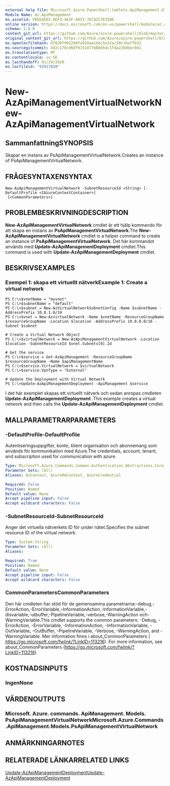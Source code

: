 ```yaml
---
external help file: Microsoft.Azure.PowerShell.Cmdlets.ApiManagement.dll-Help.xml
Module Name: Az.ApiManagement
ms.assetid: FB5E4ED2-8EF3-462F-A053-7EC82C767E8D
online version: https://docs.microsoft.com/en-us/powershell/module/az.apimanagement/new-azapimanagementvirtualnetwork
schema: 2.0.0
content_git_url: https://github.com/Azure/azure-powershell/blob/master/src/ApiManagement/ApiManagement/help/New-AzApiManagementVirtualNetwork.md
original_content_git_url: https://github.com/Azure/azure-powershell/blob/master/src/ApiManagement/ApiManagement/help/New-AzApiManagementVirtualNetwork.md
ms.openlocfilehash: 67020f99129dfa920aa1bbc5e22ac59c16affb32
ms.sourcegitcommit: 4d2c178cd6df9151877b08d54c1f4a228dbec9d1
ms.translationtype: MT
ms.contentlocale: sv-SE
ms.lasthandoff: 01/29/2020
ms.locfileid: "93917818"
---
```

# <span data-ttu-id="ed597-101">New-AzApiManagementVirtualNetwork</span><span class="sxs-lookup"><span data-stu-id="ed597-101">New-AzApiManagementVirtualNetwork</span></span>

## <span data-ttu-id="ed597-102">Sammanfattning</span><span class="sxs-lookup"><span data-stu-id="ed597-102">SYNOPSIS</span></span>
<span data-ttu-id="ed597-103">Skapar en instans av PsApiManagementVirtualNetwork.</span><span class="sxs-lookup"><span data-stu-id="ed597-103">Creates an instance of PsApiManagementVirtualNetwork.</span></span>

## <span data-ttu-id="ed597-104">FRÅGESYNTAXEN</span><span class="sxs-lookup"><span data-stu-id="ed597-104">SYNTAX</span></span>

```
New-AzApiManagementVirtualNetwork -SubnetResourceId <String> [-DefaultProfile <IAzureContextContainer>]
 [<CommonParameters>]
```

## <span data-ttu-id="ed597-105">PROBLEMBESKRIVNING</span><span class="sxs-lookup"><span data-stu-id="ed597-105">DESCRIPTION</span></span>
<span data-ttu-id="ed597-106">**New-AzApiManagementVirtualNetwork** cmdlet är ett hjälp kommando för att skapa en instans av **PsApiManagementVirtualNetwork**.</span><span class="sxs-lookup"><span data-stu-id="ed597-106">The **New-AzApiManagementVirtualNetwork** cmdlet is a helper command to create an instance of **PsApiManagementVirtualNetwork**.</span></span>
<span data-ttu-id="ed597-107">Det här kommandot används med **Update-AzApiManagementDeployment** cmdlet.</span><span class="sxs-lookup"><span data-stu-id="ed597-107">This command is used with **Update-AzApiManagementDeployment** cmdlet.</span></span>

## <span data-ttu-id="ed597-108">BESKRIVS</span><span class="sxs-lookup"><span data-stu-id="ed597-108">EXAMPLES</span></span>

### <span data-ttu-id="ed597-109">Exempel 1: skapa ett virtuellt nätverk</span><span class="sxs-lookup"><span data-stu-id="ed597-109">Example 1: Create a virtual network</span></span>
```
PS C:\>$vnetName = "myvnet"
PS C:\>$subnetName = "default"
PS C:\>$subnet = New-AzVirtualNetworkSubnetConfig -Name $subnetName -AddressPrefix 10.0.1.0/24
PS C:\>$vnet = New-AzvirtualNetwork -Name $vnetName -ResourceGroupName $resourceGroupName -Location $location -AddressPrefix 10.0.0.0/16 -Subnet $subnet

# Create a Virtual Network Object
PS C:\>$virtualNetwork = New-AzApiManagementVirtualNetwork -Location $location -SubnetResourceId $vnet.Subnets[0].Id

# Get the service
PS C:\>$service = Get-AzApiManagement -ResourceGroupName $resourceGroupName -Name $apiManagementName    
PS C:\>$service.VirtualNetwork = $virtualNetwork
PS C:\>$service.VpnType = "External"

# Update the Deployment with Virtual Network
PS C:\>Update-AzApiManagementDeployment -ApiManagement $service
```

<span data-ttu-id="ed597-110">I det här exemplet skapas ett virtuellt nätverk och sedan anropas cmdleten **Update-AzApiManagementDeployment** .</span><span class="sxs-lookup"><span data-stu-id="ed597-110">This example creates a virtual network and then calls the **Update-AzApiManagementDeployment** cmdlet.</span></span>

## <span data-ttu-id="ed597-111">MALLPARAMETRAR</span><span class="sxs-lookup"><span data-stu-id="ed597-111">PARAMETERS</span></span>

### <span data-ttu-id="ed597-112">-DefaultProfile</span><span class="sxs-lookup"><span data-stu-id="ed597-112">-DefaultProfile</span></span>
<span data-ttu-id="ed597-113">Autentiseringsuppgifter, konto, klient organisation och abonnemang som används för kommunikation med Azure.</span><span class="sxs-lookup"><span data-stu-id="ed597-113">The credentials, account, tenant, and subscription used for communication with azure.</span></span>

```yaml
Type: Microsoft.Azure.Commands.Common.Authentication.Abstractions.Core.IAzureContextContainer
Parameter Sets: (All)
Aliases: AzContext, AzureRmContext, AzureCredential

Required: False
Position: Named
Default value: None
Accept pipeline input: False
Accept wildcard characters: False
```

### <span data-ttu-id="ed597-114">-SubnetResourceId</span><span class="sxs-lookup"><span data-stu-id="ed597-114">-SubnetResourceId</span></span>
<span data-ttu-id="ed597-115">Anger det virtuella nätverkets ID för under nätet.</span><span class="sxs-lookup"><span data-stu-id="ed597-115">Specifies the subnet resource ID of the virtual network.</span></span>

```yaml
Type: System.String
Parameter Sets: (All)
Aliases:

Required: True
Position: Named
Default value: None
Accept pipeline input: False
Accept wildcard characters: False
```

### <span data-ttu-id="ed597-116">CommonParameters</span><span class="sxs-lookup"><span data-stu-id="ed597-116">CommonParameters</span></span>
<span data-ttu-id="ed597-117">Den här cmdleten har stöd för de gemensamma parametrarna:-debug,-ErrorAction,-ErrorVariable,-InformationAction,-InformationVariable,-disvariable,-utbuffer,-PipelineVariable,-verbose,-WarningAction och-WarningVariable.</span><span class="sxs-lookup"><span data-stu-id="ed597-117">This cmdlet supports the common parameters: -Debug, -ErrorAction, -ErrorVariable, -InformationAction, -InformationVariable, -OutVariable, -OutBuffer, -PipelineVariable, -Verbose, -WarningAction, and -WarningVariable.</span></span> <span data-ttu-id="ed597-118">Mer information finns i about_CommonParameters ( https://go.microsoft.com/fwlink/?LinkID=113216) .</span><span class="sxs-lookup"><span data-stu-id="ed597-118">For more information, see about_CommonParameters (https://go.microsoft.com/fwlink/?LinkID=113216).</span></span>

## <span data-ttu-id="ed597-119">KOSTNADS</span><span class="sxs-lookup"><span data-stu-id="ed597-119">INPUTS</span></span>

### <span data-ttu-id="ed597-120">Ingen</span><span class="sxs-lookup"><span data-stu-id="ed597-120">None</span></span>

## <span data-ttu-id="ed597-121">VÄRDEN</span><span class="sxs-lookup"><span data-stu-id="ed597-121">OUTPUTS</span></span>

### <span data-ttu-id="ed597-122">Microsoft. Azure. commands. ApiManagement. Models. PsApiManagementVirtualNetwork</span><span class="sxs-lookup"><span data-stu-id="ed597-122">Microsoft.Azure.Commands.ApiManagement.Models.PsApiManagementVirtualNetwork</span></span>

## <span data-ttu-id="ed597-123">ANMÄRKNINGAR</span><span class="sxs-lookup"><span data-stu-id="ed597-123">NOTES</span></span>

## <span data-ttu-id="ed597-124">RELATERADE LÄNKAR</span><span class="sxs-lookup"><span data-stu-id="ed597-124">RELATED LINKS</span></span>

[<span data-ttu-id="ed597-125">Update-AzApiManagementDeployment</span><span class="sxs-lookup"><span data-stu-id="ed597-125">Update-AzApiManagementDeployment</span></span>](./Update-AzApiManagementDeployment.md)

